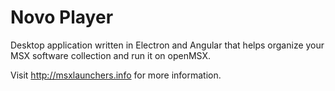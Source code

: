 # Novo Player

Desktop application written in Electron and Angular that helps organize your
MSX software collection and run it on openMSX.

Visit http://msxlaunchers.info for more information.